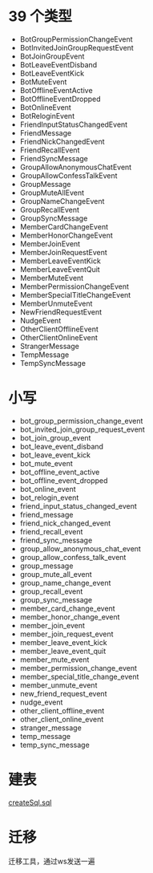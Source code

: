 # 39 个类型

- BotGroupPermissionChangeEvent
- BotInvitedJoinGroupRequestEvent
- BotJoinGroupEvent
- BotLeaveEventDisband
- BotLeaveEventKick
- BotMuteEvent
- BotOfflineEventActive
- BotOfflineEventDropped
- BotOnlineEvent
- BotReloginEvent
- FriendInputStatusChangedEvent
- FriendMessage
- FriendNickChangedEvent
- FriendRecallEvent
- FriendSyncMessage
- GroupAllowAnonymousChatEvent
- GroupAllowConfessTalkEvent
- GroupMessage
- GroupMuteAllEvent
- GroupNameChangeEvent
- GroupRecallEvent
- GroupSyncMessage
- MemberCardChangeEvent
- MemberHonorChangeEvent
- MemberJoinEvent
- MemberJoinRequestEvent
- MemberLeaveEventKick
- MemberLeaveEventQuit
- MemberMuteEvent
- MemberPermissionChangeEvent
- MemberSpecialTitleChangeEvent
- MemberUnmuteEvent
- NewFriendRequestEvent
- NudgeEvent
- OtherClientOfflineEvent
- OtherClientOnlineEvent
- StrangerMessage
- TempMessage
- TempSyncMessage

# 小写

- bot_group_permission_change_event
- bot_invited_join_group_request_event
- bot_join_group_event
- bot_leave_event_disband
- bot_leave_event_kick
- bot_mute_event
- bot_offline_event_active
- bot_offline_event_dropped
- bot_online_event
- bot_relogin_event
- friend_input_status_changed_event
- friend_message
- friend_nick_changed_event
- friend_recall_event
- friend_sync_message
- group_allow_anonymous_chat_event
- group_allow_confess_talk_event
- group_message
- group_mute_all_event
- group_name_change_event
- group_recall_event
- group_sync_message
- member_card_change_event
- member_honor_change_event
- member_join_event
- member_join_request_event
- member_leave_event_kick
- member_leave_event_quit
- member_mute_event
- member_permission_change_event
- member_special_title_change_event
- member_unmute_event
- new_friend_request_event
- nudge_event
- other_client_offline_event
- other_client_online_event
- stranger_message
- temp_message
- temp_sync_message

# 建表
[createSql.sql](./createSql.sql)

# 迁移
迁移工具，通过ws发送一遍
